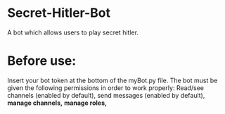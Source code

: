 # Secret-Hitler-Bot

A bot which allows users to play secret hitler.

# Before use:
Insert your bot token at the bottom of the myBot.py file.
The bot must be given the following permissions in order to work properly: 
    Read/see channels (enabled by default),
    send messages (enabled by default),
    **manage channels,** 
    **manage roles,** 
    
